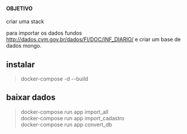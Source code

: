 #### OBJETIVO
criar uma stack

para importar os dados fundos 
http://dados.cvm.gov.br/dados/FI/DOC/INF_DIARIO/
e criar um base de dados mongo.


## instalar
> docker-compose -d --build 

## baixar dados
> docker-compose run app import_all  
> docker-compose run app import_cadastro  
> docker-compose run app convert_db  
